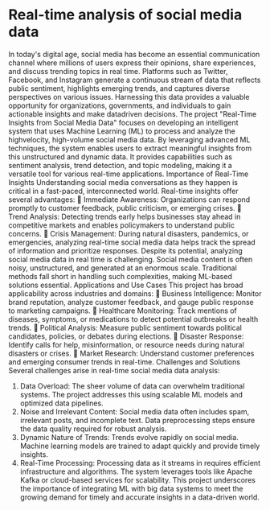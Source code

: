 # Real-time analysis of social media data
In today's digital age, social media has become an essential communication channel where
millions of users express their opinions, share experiences, and discuss trending topics in
real time. Platforms such as Twitter, Facebook, and Instagram generate a continuous stream
of data that reflects public sentiment, highlights emerging trends, and captures diverse
perspectives on various issues. Harnessing this data provides a valuable opportunity for
organizations, governments, and individuals to gain actionable insights and make datadriven decisions.
The project "Real-Time Insights from Social Media Data" focuses on developing an
intelligent system that uses Machine Learning (ML) to process and analyze the highvelocity, high-volume social media data. By leveraging advanced ML techniques, the
system enables users to extract meaningful insights from this unstructured and dynamic
data. It provides capabilities such as sentiment analysis, trend detection, and topic
modeling, making it a versatile tool for various real-time applications.
Importance of Real-Time Insights
Understanding social media conversations as they happen is critical in a fast-paced,
interconnected world. Real-time insights offer several advantages:
 Immediate Awareness: Organizations can respond promptly to customer feedback, public criticism, or emerging crises.
 Trend Analysis: Detecting trends early helps businesses stay ahead in competitive
markets and enables policymakers to understand public concerns.
 Crisis Management: During natural disasters, pandemics, or emergencies,
analyzing real-time social media data helps track the spread of information and
prioritize responses.
Despite its potential, analyzing social media data in real time is challenging. Social media
content is often noisy, unstructured, and generated at an enormous scale. Traditional
methods fall short in handling such complexities, making ML-based solutions essential.
Applications and Use Cases
This project has broad applicability across industries and domains:
 Business Intelligence: Monitor brand reputation, analyze customer feedback, and
gauge public response to marketing campaigns.
 Healthcare Monitoring: Track mentions of diseases, symptoms, or medications to
detect potential outbreaks or health trends.
 Political Analysis: Measure public sentiment towards political candidates, policies,
or debates during elections.
 Disaster Response: Identify calls for help, misinformation, or resource needs
during natural disasters or crises.
 Market Research: Understand customer preferences and emerging consumer
trends in real-time.
Challenges and Solutions
Several challenges arise in real-time social media data analysis:
1. Data Overload: The sheer volume of data can overwhelm traditional systems. The
project addresses this using scalable ML models and optimized data pipelines.
2. Noise and Irrelevant Content: Social media data often includes spam, irrelevant
posts, and incomplete text. Data preprocessing steps ensure the data quality required
for robust analysis.
3. Dynamic Nature of Trends: Trends evolve rapidly on social media. Machine
learning models are trained to adapt quickly and provide timely insights.
4. Real-Time Processing: Processing data as it streams in requires efficient
infrastructure and algorithms. The system leverages tools like Apache Kafka or
cloud-based services for scalability.
This project underscores the importance of integrating ML with big data systems to
meet the growing demand for timely and accurate insights in a data-driven world. 

